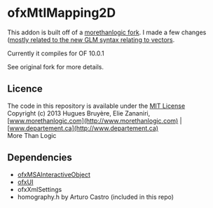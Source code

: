 ofxMtlMapping2D
=====================================

This addon is built off of a [morethanlogic fork](https://github.com/morethanlogic/ofxMtlMapping2D). I made a few changes ([mostly related to the new GLM syntax relating to vectors](https://openframeworks.cc/learning/02_graphics/how_to_use_glm/).  
  
Currently it compiles for OF 10.0.1  
  
See original fork for more details.  
  
Licence
-------
The code in this repository is available under the [MIT License](https://en.wikipedia.org/wiki/MIT_License)  
Copyright (c) 2013 Hugues Bruyère, Elie Zananiri, [www.morethanlogic.com](http://www.morethanlogic.com) | [www.departement.ca](http://www.departement.ca)    
More Than Logic


Dependencies
------------
* [ofxMSAInteractiveObject](https://github.com/memo/ofxMSAInteractiveObject)
* [ofxUI](https://github.com/rezaali/ofxUI)
* ofxXmlSettings
* homography.h by Arturo Castro (included in this repo)


